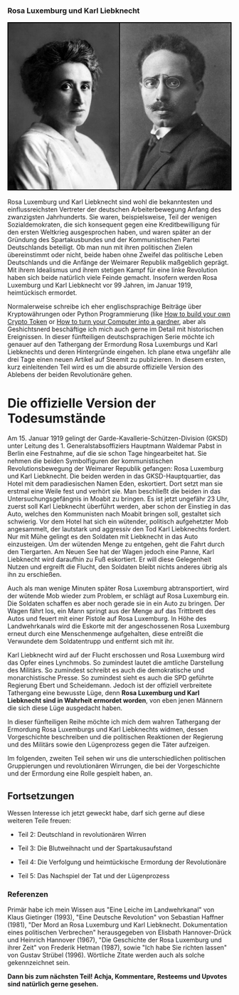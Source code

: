 ### Rosa Luxemburg und Karl Liebknecht

![Rosa und Karl](https://raw.githubusercontent.com/SmokinCaterpillar/blog/master/2017_01_19_rosa_luxemburg/rosa-karl.jpg)

Rosa Luxemburg und Karl Liebknecht sind wohl die bekanntesten und einflussreichsten Vertreter der deutschen Arbeiterbewegung Anfang des zwanzigsten Jahrhunderts. Sie waren, beispielsweise, Teil der wenigen Sozialdemokraten, die sich konsequent gegen eine Kreditbewilligung für den ersten Weltkrieg ausgesprochen haben, und waren später an der Gründung des Spartakusbundes und der Kommunistischen Partei Deutschlands beteiligt. Ob man nun mit ihren politischen Zielen übereinstimmt oder nicht, beide haben ohne Zweifel das politische Leben Deutschlands und die Anfänge der Weimarer Republik maßgeblich geprägt. Mit ihrem Idealismus und ihrem stetigen Kampf für eine linke Revolution haben sich beide natürlich viele Feinde gemacht. Insofern werden Rosa Luxemburg und Karl Liebknecht vor 99 Jahren, im Januar 1919, heimtückisch ermordet.

Normalerweise schreibe ich eher englischsprachige Beiträge über Kryptowährungen oder Python Programmierung (like [How to build your own Crypto Token](https://steemit.com/ethereum/@smcaterpillar/itchy-and-scratchy-ether-how-to-create-your-own-cryptocurrency-on-top-of-ethereum) or [How to turn your Computer into a gardner](https://steemit.com/science/@smcaterpillar/l-systems-how-your-computer-grows-flowers-and-trees-free-turtle-inside), aber als Geshichtsnerd beschäftige ich mich auch gerne im Detail mit historischen Ereignissen. In dieser fünfteiligen deutschsprachigen Serie möchte ich genauer auf den Tathergang der Ermordung Rosa Luxemburgs und Karl Liebknechts und deren Hintergründe eingehen. Ich plane etwa ungefähr alle drei Tage einen neuen Artikel auf Steemit zu publizieren. In diesem ersten, kurz einleitenden Teil wird es um die absurde offizielle Version des Ablebens der beiden Revolutionäre gehen.


# Die offizielle Version der Todesumstände

Am 15. Januar 1919 gelingt der Garde-Kavallerie-Schützen-Division (GKSD) unter Leitung des 1. Generalstabsoffiziers Hauptmann Waldemar Pabst in Berlin eine Festnahme, auf die sie schon Tage hingearbeitet hat. Sie nehmen die beiden Symbolfiguren der kommunistischen Revolutionsbewegung der Weimarer Republik gefangen: Rosa Luxemburg und Karl Liebknecht. Die beiden werden in das GKSD-Hauptquartier, das Hotel mit dem paradiesischen Namen Eden, eskortiert. Dort setzt man sie erstmal eine Weile fest und verhört sie. Man beschließt die beiden in das Untersuchungsgefängnis in Moabit zu bringen. Es ist jetzt ungefähr 23 Uhr, zuerst soll Karl Liebknecht überführt werden, aber schon der Einstieg in das Auto, welches den Kommunisten nach Moabit bringen soll, gestaltet sich schwierig. Vor dem Hotel hat sich ein wütender, politisch aufgehetzter Mob angesammelt, der lautstark und aggressiv den Tod Karl Liebknechts fordert. Nur mit Mühe gelingt es den Soldaten mit Liebknecht in das Auto einzusteigen. Um der wütenden Menge zu entgehen, geht die Fahrt durch den Tiergarten. Am Neuen See hat der Wagen jedoch eine Panne, Karl Liebknecht wird daraufhin zu Fuß eskortiert. Er will diese Gelegenheit Nutzen und ergreift die Flucht, den Soldaten bleibt nichts anderes übrig als ihn zu erschießen.

Auch als man wenige Minuten später Rosa Luxemburg abtransportiert, wird der wütende Mob wieder zum Problem, er schlägt auf Rosa Luxemburg ein. Die Soldaten schaffen es aber noch gerade sie in ein Auto zu bringen. Der Wagen fährt los, ein Mann springt aus der Menge auf das Trittbrett des Autos und feuert mit einer Pistole auf Rosa Luxemburg. In Höhe des Landwehrkanals wird die Eskorte mit der angeschossenen Rosa Luxemburg erneut durch eine Menschenmenge aufgehalten, diese entreißt die Verwundete dem Soldatentrupp und entfernt sich mit ihr.

Karl Liebknecht wird auf der Flucht erschossen und Rosa Luxemburg wird das Opfer eines Lynchmobs. So zumindest lautet die amtliche Darstellung des Militärs. So zumindest schreibt es auch die demokratische und monarchistische Presse. So zumindest sieht es auch die SPD geführte Regierung Ebert und Scheidemann. Jedoch ist der offiziell verbreitete Tathergang eine bewusste Lüge, denn **Rosa Luxemburg und Karl Liebknecht sind in Wahrheit ermordet worden**, von eben jenen Männern die sich diese Lüge ausgedacht haben.

In dieser fünfteiligen Reihe möchte ich mich dem wahren Tathergang der Ermordung Rosa Luxemburgs und Karl Liebknechts widmen, dessen Vorgeschichte beschreiben und die politischen Reaktionen der Regierung und des Militärs sowie den Lügenprozess gegen die Täter aufzeigen.

Im folgenden, zweiten Teil sehen wir uns die unterschiedlichen politischen Gruppierungen und revolutionären Wirrungen, die bei der Vorgeschichte und der Ermordung eine Rolle gespielt haben, an.

## Fortsetzungen

Wessen Interesse ich jetzt geweckt habe, darf sich gerne auf diese weiteren Teile freuen:

* Teil 2: Deutschland in revolutionären Wirren

* Teil 3: Die Blutweihnacht und der Spartakusaufstand

* Teil 4: Die Verfolgung und heimtückische Ermordung der Revolutionäre

* Teil 5: Das Nachspiel der Tat und der Lügenprozess

### Referenzen

Primär habe ich mein Wissen aus "Eine Leiche im Landwehrkanal" von Klaus Gietinger (1993), "Eine Deutsche Revolution" von Sebastian Haffner (1981), "Der Mord an Rosa Luxemburg und Karl Liebknecht. Dokumentation eines politischen Verbrechen" herausgegeben von Elisbath Hannover-Drück und Heinrich Hannover (1967), "Die Geschichte der Rosa Luxemburg und ihrer Zeit" von Frederik Hetman (1987), sowie "Ich habe Sie richten lassen" von Gustav Strübel (1996). Wörtliche Zitate werden auch als solche gekennzeichnet sein.

**Dann bis zum nächsten Teil! Achja, Kommentare, Resteems und Upvotes sind natürlich gerne gesehen.**


